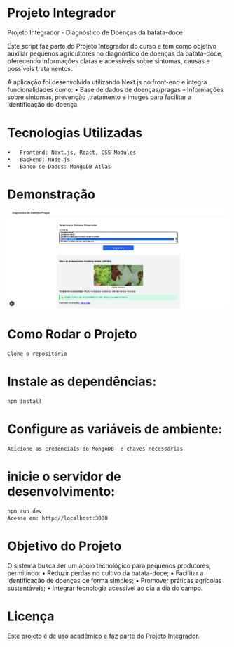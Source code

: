 # Projeto Integrador
Projeto Integrador - Diagnóstico de Doenças da batata-doce

Este script faz parte do Projeto Integrador do curso e tem como objetivo auxiliar pequenos agricultores no diagnóstico de doenças da batata-doce, oferecendo informações claras e acessíveis sobre sintomas, causas e possíveis tratamentos.

A aplicação foi desenvolvida utilizando Next.js no front-end e integra funcionalidades como:
	•	 Base de dados de doenças/pragas – Informações sobre sintomas, prevenção ,tratamento e images para facilitar a identificação do doença.
# Tecnologias Utilizadas
	•	Frontend: Next.js, React, CSS Modules
	•	Backend: Node.js 
	•	Banco de Dados: MongoDB Atlas   
# Demonstração      
![Tela Diagnostico](./public/screenshot.png)

# Como Rodar o Projeto
	Clone o repositório

# Instale as dependências:
    npm install
# Configure as variáveis de ambiente:
	
	Adicione as credenciais do MongoDB  e chaves necessárias
# inicie o servidor de desenvolvimento:   
    npm run dev     
    Acesse em: http://localhost:3000    

# Objetivo do Projeto
O sistema busca ser um apoio tecnológico para pequenos produtores, permitindo:
	•	Reduzir perdas no cultivo da batata-doce;
	•	Facilitar a identificação de doenças de forma simples;
	•	Promover práticas agrícolas sustentáveis;
	•	Integrar tecnologia acessível ao dia a dia do campo.    

# Licença
Este projeto é de uso acadêmico e faz parte do Projeto Integrador.    